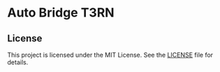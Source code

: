 # Auto Bridge T3RN
## License

This project is licensed under the MIT License. See the [LICENSE](LICENSE) file for details.
